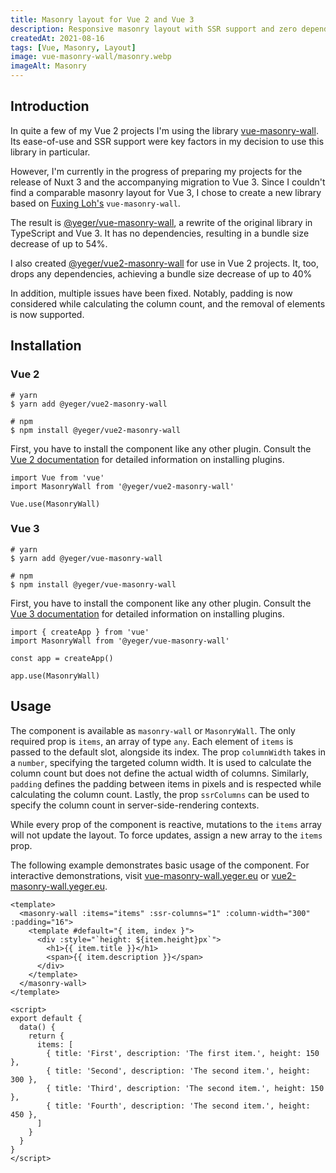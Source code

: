 ```yaml
---
title: Masonry layout for Vue 2 and Vue 3
description: Responsive masonry layout with SSR support and zero dependencies for Vue 2 and Vue 3.
createdAt: 2021-08-16
tags: [Vue, Masonry, Layout]
image: vue-masonry-wall/masonry.webp
imageAlt: Masonry
---
```


## Introduction

In quite a few of my Vue 2 projects I'm using the library [vue-masonry-wall](https://github.com/fuxingloh/vue-masonry-wall).
Its ease-of-use and SSR support were key factors in my decision to use this library in particular.

However, I'm currently in the progress of preparing my projects for the release of Nuxt 3 and the accompanying migration to Vue 3.
Since I couldn't find a comparable masonry layout for Vue 3, I chose to create a new library based on [Fuxing Loh's](https://github.com/fuxingloh) `vue-masonry-wall`.

The result is [@yeger/vue-masonry-wall](https://github.com/DerYeger/vue-masonry-wall), a rewrite of the original library in TypeScript and Vue 3.
It has no dependencies, resulting in a bundle size decrease of up to 54%.

I also created [@yeger/vue2-masonry-wall](https://github.com/DerYeger/vue2-masonry-wall) for use in Vue 2 projects.
It, too, drops any dependencies, achieving a bundle size decrease of up to 40%

In addition, multiple issues have been fixed.
Notably, padding is now considered while calculating the column count, and the removal of elements is now supported.

## Installation

### Vue 2

```bash[bash]
# yarn
$ yarn add @yeger/vue2-masonry-wall

# npm
$ npm install @yeger/vue2-masonry-wall
```

First, you have to install the component like any other plugin.
Consult the [Vue 2 documentation](https://vuejs.org/v2/guide/plugins.html#Using-a-Plugin) for detailed information on installing plugins.

```ts[ts]
import Vue from 'vue'
import MasonryWall from '@yeger/vue2-masonry-wall'

Vue.use(MasonryWall)
```

### Vue 3

```bash[bash]
# yarn
$ yarn add @yeger/vue-masonry-wall

# npm
$ npm install @yeger/vue-masonry-wall
```

First, you have to install the component like any other plugin.
Consult the [Vue 3 documentation](https://v3.vuejs.org/guide/plugins.html#using-a-plugin) for detailed information on installing plugins.

```ts[ts]
import { createApp } from 'vue'
import MasonryWall from '@yeger/vue-masonry-wall'

const app = createApp()

app.use(MasonryWall)
```


## Usage

The component is available as `masonry-wall` or `MasonryWall`.
The only required prop is `items`, an array of type `any`.
Each element of `items` is passed to the default slot, alongside its index.
The prop `columnWidth` takes in a `number`, specifying the targeted column width.
It is used to calculate the column count but does not define the actual width of columns.
Similarly, `padding` defines the padding between items in pixels and is respected while calculating the column count.
Lastly, the prop `ssrColumns` can be used to specify the column count in server-side-rendering contexts.

While every prop of the component is reactive, mutations to the `items` array will not update the layout.
To force updates, assign a new array to the `items` prop.

The following example demonstrates basic usage of the component.
For interactive demonstrations, visit [vue-masonry-wall.yeger.eu](https://vue-masonry-wall.yeger.eu/) or [vue2-masonry-wall.yeger.eu](https://vue2-masonry-wall.yeger.eu/).

```vue[vue]
<template>
  <masonry-wall :items="items" :ssr-columns="1" :column-width="300" :padding="16">
    <template #default="{ item, index }">
      <div :style="`height: ${item.height}px`">
        <h1>{{ item.title }}</h1>
        <span>{{ item.description }}</span>
      </div>
    </template>
  </masonry-wall>
</template>

<script>
export default {
  data() {
    return {
      items: [
        { title: 'First', description: 'The first item.', height: 150 },
        { title: 'Second', description: 'The second item.', height: 300 },
        { title: 'Third', description: 'The second item.', height: 150 },
        { title: 'Fourth', description: 'The second item.', height: 450 },
      ]
    }
  }
}
</script>
```
